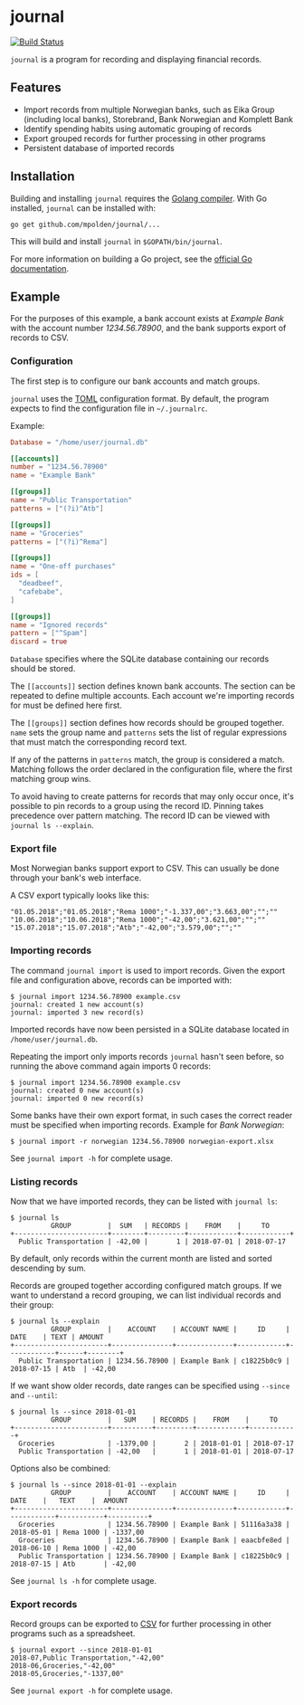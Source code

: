 # journal

[![Build Status](https://travis-ci.org/mpolden/journal.svg)](https://travis-ci.org/mpolden/journal)

`journal` is a program for recording and displaying financial records.

## Features

* Import records from multiple Norwegian banks, such as Eika Group (including
local banks), Storebrand, Bank Norwegian and Komplett Bank
* Identify spending habits using automatic grouping of records
* Export grouped records for further processing in other programs
* Persistent database of imported records

## Installation

Building and installing `journal` requires the [Golang
compiler](https://golang.org/). With Go installed, `journal` can be installed
with:

`go get github.com/mpolden/journal/...`

This will build and install `journal` in `$GOPATH/bin/journal`.

For more information on building a Go project, see the [official Go
documentation](https://golang.org/doc/code.html).

## Example

For the purposes of this example, a bank account exists at *Example Bank* with
the account number *1234.56.78900*, and the bank supports export of records to
CSV.

### Configuration

The first step is to configure our bank accounts and match groups.

`journal` uses the [TOML](https://github.com/toml-lang/toml) configuration
format. By default, the program expects to find the configuration file in
`~/.journalrc`.

Example:

```toml
Database = "/home/user/journal.db"

[[accounts]]
number = "1234.56.78900"
name = "Example Bank"

[[groups]]
name = "Public Transportation"
patterns = ["(?i)^Atb"]

[[groups]]
name = "Groceries"
patterns = ["(?i)^Rema"]

[[groups]]
name = "One-off purchases"
ids = [
  "deadbeef",
  "cafebabe",
]

[[groups]]
name = "Ignored records"
pattern = ["^Spam"]
discard = true
```

`Database` specifies where the SQLite database containing our records should be
stored.

The `[[accounts]]` section defines known bank accounts. The section can be
repeated to define multiple accounts. Each account we're importing records for
must be defined here first.

The `[[groups]]` section defines how records should be grouped together. `name`
sets the group name and `patterns` sets the list of regular expressions that
must match the corresponding record text.

If any of the patterns in `patterns` match, the group is considered a match.
Matching follows the order declared in the configuration file, where the first
matching group wins.

To avoid having to create patterns for records that may only occur once, it's
possible to pin records to a group using the record ID. Pinning takes precedence
over pattern matching. The record ID can be viewed with `journal ls --explain`.

### Export file

Most Norwegian banks support export to CSV. This can usually be done through
your bank's web interface.

A CSV export typically looks like this:

```csv
"01.05.2018";"01.05.2018";"Rema 1000";"-1.337,00";"3.663,00";"";""
"10.06.2018";"10.06.2018";"Rema 1000";"-42,00";"3.621,00";"";""
"15.07.2018";"15.07.2018";"Atb";"-42,00";"3.579,00";"";""
```

### Importing records

The command `journal import` is used to import records. Given the export file
and configuration above, records can be imported with:

```
$ journal import 1234.56.78900 example.csv
journal: created 1 new account(s)
journal: imported 3 new record(s)
```

Imported records have now been persisted in a SQLite database located in
`/home/user/journal.db`.

Repeating the import only imports records `journal` hasn't seen before, so
running the above command again imports 0 records:

```
$ journal import 1234.56.78900 example.csv
journal: created 0 new account(s)
journal: imported 0 new record(s)
```

Some banks have their own export format, in such cases the correct reader must
be specified when importing records. Example for *Bank Norwegian*:

`$ journal import -r norwegian 1234.56.78900 norwegian-export.xlsx`

See `journal import -h` for complete usage.
 
### Listing records

Now that we have imported records, they can be listed with `journal ls`:

```
$ journal ls
          GROUP         |  SUM   | RECORDS |    FROM    |     TO
+-----------------------+--------+---------+------------+------------+
  Public Transportation | -42,00 |       1 | 2018-07-01 | 2018-07-17
```

By default, only records within the current month are listed and sorted
descending by sum.

Records are grouped together according configured match groups. If we want to
understand a record grouping, we can list individual records and their group:

```
$ journal ls --explain
          GROUP         |    ACCOUNT    | ACCOUNT NAME |     ID     |    DATE    | TEXT | AMOUNT
+-----------------------+---------------+--------------+------------+------------+------+--------+
  Public Transportation | 1234.56.78900 | Example Bank | c18225b0c9 | 2018-07-15 | Atb  | -42,00
```

If we want show older records, date ranges can be specified using `--since` and
`--until`:

```
$ journal ls --since 2018-01-01
          GROUP         |   SUM    | RECORDS |    FROM    |     TO
+-----------------------+----------+---------+------------+------------+
  Groceries             | -1379,00 |       2 | 2018-01-01 | 2018-07-17
  Public Transportation | -42,00   |       1 | 2018-01-01 | 2018-07-17
```

Options also be combined:
```
$ journal ls --since 2018-01-01 --explain
          GROUP         |    ACCOUNT    | ACCOUNT NAME |     ID     |    DATE    |   TEXT    |  AMOUNT
+-----------------------+---------------+--------------+------------+------------+-----------+----------+
  Groceries             | 1234.56.78900 | Example Bank | 51116a3a38 | 2018-05-01 | Rema 1000 | -1337,00
  Groceries             | 1234.56.78900 | Example Bank | eaacbfe8ed | 2018-06-10 | Rema 1000 | -42,00
  Public Transportation | 1234.56.78900 | Example Bank | c18225b0c9 | 2018-07-15 | Atb       | -42,00
```

See `journal ls -h` for complete usage.

### Export records

Record groups can be exported to
[CSV](https://en.wikipedia.org/wiki/Comma-separated_values) for further
processing in other programs such as a spreadsheet.

```
$ journal export --since 2018-01-01
2018-07,Public Transportation,"-42,00"
2018-06,Groceries,"-42,00"
2018-05,Groceries,"-1337,00"
```

See `journal export -h` for complete usage.
